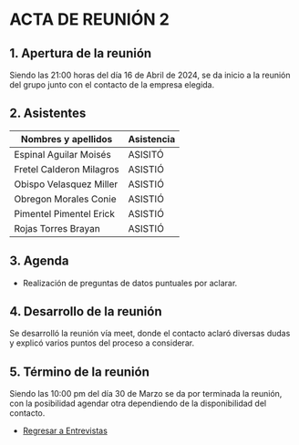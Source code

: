 # ACTA DE REUNIÓN 2

## 1. Apertura de la reunión
Siendo las 21:00 horas del día 16 de Abril de 2024, se da inicio a la reunión del grupo junto con el contacto de la empresa elegida.

## 2. Asistentes
Nombres y apellidos |  Asistencia |
------------------- | ------------|
  Espinal Aguilar Moisés |  ASISITÓ    |
  Fretel Calderon Milagros |  ASISTIÓ |
  Obispo Velasquez Miller |  ASISTIÓ    |
  Obregon Morales Conie |  ASISTIÓ    |
  Pimentel Pimentel Erick |  ASISTIÓ    |
  Rojas Torres Brayan |  ASISTIÓ    |

## 3. Agenda

* Realización de preguntas de datos puntuales por aclarar.


## 4. Desarrollo de la reunión

Se desarrolló la reunión vía meet, donde el contacto aclaró diversas dudas y explicó varios puntos del proceso a considerar.

## 5. Término de la reunión

Siendo las 10:00 pm del día 30 de Marzo se da por terminada la reunión, con la posibilidad agendar otra dependiendo de la disponibilidad del contacto.

* [Regresar a Entrevistas](7.Entrevistas.md)